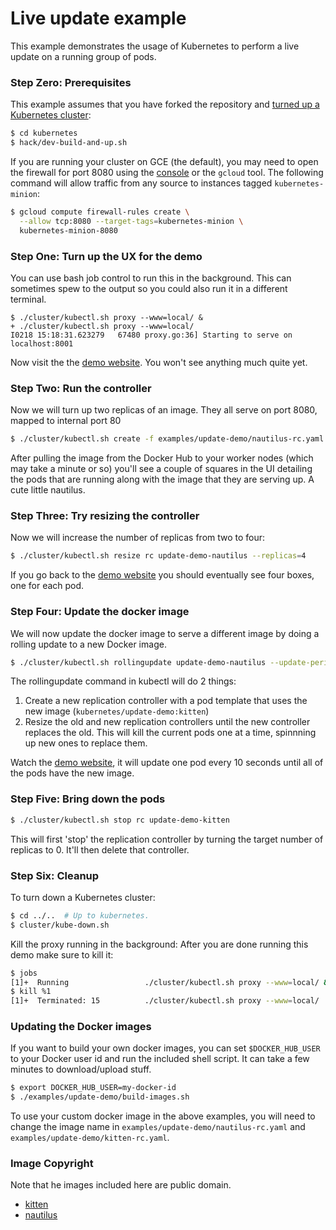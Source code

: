 <!--
Copyright 2014 Google Inc. All rights reserved.

Licensed under the Apache License, Version 2.0 (the "License");
you may not use this file except in compliance with the License.
You may obtain a copy of the License at

    http://www.apache.org/licenses/LICENSE-2.0

Unless required by applicable law or agreed to in writing, software
distributed under the License is distributed on an "AS IS" BASIS,
WITHOUT WARRANTIES OR CONDITIONS OF ANY KIND, either express or implied.
See the License for the specific language governing permissions and
limitations under the License.

-->
# Live update example
This example demonstrates the usage of Kubernetes to perform a live update on a running group of pods.

### Step Zero: Prerequisites

This example assumes that you have forked the repository and [turned up a Kubernetes cluster](https://github.com/GoogleCloudPlatform/kubernetes-new#contents):

```bash
$ cd kubernetes
$ hack/dev-build-and-up.sh
```

If you are running your cluster on GCE (the default), you may need to open the firewall for port 8080 using the [console](https://console.developer.google.com) or the `gcloud` tool. The following command will allow traffic from any source to instances tagged `kubernetes-minion`:

```bash
$ gcloud compute firewall-rules create \
  --allow tcp:8080 --target-tags=kubernetes-minion \
  kubernetes-minion-8080
```

### Step One: Turn up the UX for the demo

You can use bash job control to run this in the background.  This can sometimes spew to the output so you could also run it in a different terminal.

```
$ ./cluster/kubectl.sh proxy --www=local/ &
+ ./cluster/kubectl.sh proxy --www=local/
I0218 15:18:31.623279   67480 proxy.go:36] Starting to serve on localhost:8001
```

Now visit the the [demo website](http://localhost:8001/static).  You won't see anything much quite yet.

### Step Two: Run the controller
Now we will turn up two replicas of an image.  They all serve on port 8080, mapped to internal port 80

```bash
$ ./cluster/kubectl.sh create -f examples/update-demo/nautilus-rc.yaml
```

After pulling the image from the Docker Hub to your worker nodes (which may take a minute or so) you'll see a couple of squares in the UI detailing the pods that are running along with the image that they are serving up.  A cute little nautilus.

### Step Three: Try resizing the controller

Now we will increase the number of replicas from two to four:

```bash
$ ./cluster/kubectl.sh resize rc update-demo-nautilus --replicas=4
```

If you go back to the [demo website](http://localhost:8001/static/index.html) you should eventually see four boxes, one for each pod.

### Step Four: Update the docker image
We will now update the docker image to serve a different image by doing a rolling update to a new Docker image.

```bash
$ ./cluster/kubectl.sh rollingupdate update-demo-nautilus --update-period=10s -f examples/update-demo/kitten-rc.yaml
```
The rollingupdate command in kubectl will do 2 things:

1. Create a new replication controller with a pod template that uses the new image (`kubernetes/update-demo:kitten`)
2. Resize the old and new replication controllers until the new controller replaces the old. This will kill the current pods one at a time, spinnning up new ones to replace them.

Watch the [demo website](http://localhost:8001/static/index.html), it will update one pod every 10 seconds until all of the pods have the new image.

### Step Five: Bring down the pods

```bash
$ ./cluster/kubectl.sh stop rc update-demo-kitten
```

This will first 'stop' the replication controller by turning the target number of replicas to 0.  It'll then delete that controller.

### Step Six: Cleanup

To turn down a Kubernetes cluster:

```bash
$ cd ../..  # Up to kubernetes.
$ cluster/kube-down.sh
```

Kill the proxy running in the background:
After you are done running this demo make sure to kill it:

```bash
$ jobs
[1]+  Running                 ./cluster/kubectl.sh proxy --www=local/ &
$ kill %1
[1]+  Terminated: 15          ./cluster/kubectl.sh proxy --www=local/
```

### Updating the Docker images

If you want to build your own docker images, you can set `$DOCKER_HUB_USER` to your Docker user id and run the included shell script. It can take a few minutes to download/upload stuff.

```bash
$ export DOCKER_HUB_USER=my-docker-id
$ ./examples/update-demo/build-images.sh
```

To use your custom docker image in the above examples, you will need to change the image name in `examples/update-demo/nautilus-rc.yaml` and `examples/update-demo/kitten-rc.yaml`.

### Image Copyright

Note that he images included here are public domain.

* [kitten](http://commons.wikimedia.org/wiki/File:Kitten-stare.jpg)
* [nautilus](http://commons.wikimedia.org/wiki/File:Nautilus_pompilius.jpg)
